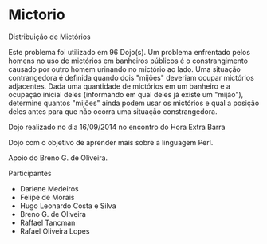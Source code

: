 Mictorio
========

Distribuição de Mictórios

Este problema foi utilizado em 96 Dojo(s).
Um problema enfrentado pelos homens no uso de mictórios em banheiros públicos é o constrangimento causado por outro homem
urinando no mictório ao lado. Uma situação contrangedora é definida quando dois "mijões" deveriam ocupar mictórios adjacentes.
Dada uma quantidade de mictórios em um banheiro e a ocupação inicial deles (informando em qual deles já existe um "mijão"),
determine quantos "mijões" ainda podem usar os mictórios e qual a posição deles antes para que não ocorra uma situação 
constrangedora.

Dojo realizado no dia 16/09/2014 no encontro do Hora Extra Barra

Dojo com o objetivo de aprender mais sobre a linguagem Perl.

Apoio do Breno G. de Oliveira.

Participantes 
  - Darlene Medeiros
  - Felipe de Morais
  - Hugo Leonardo Costa e Silva
  - Breno G. de Oliveira
  - Raffael Tancman
  - Rafael Oliveira Lopes

